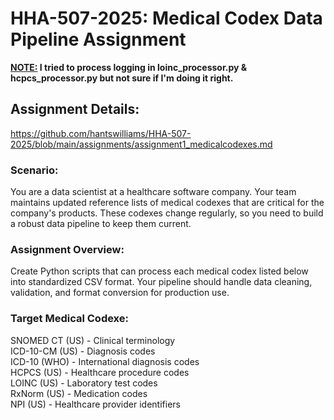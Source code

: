 # HHA-507-2025: Medical Codex Data Pipeline Assignment 

**<ins>NOTE:</ins> I tried to process logging in loinc_processor.py & hcpcs_processor.py but not sure if I'm doing it right.**

## Assignment Details:
https://github.com/hantswilliams/HHA-507-2025/blob/main/assignments/assignment1_medicalcodexes.md

### Scenario:
You are a data scientist at a healthcare software company. Your team maintains updated reference lists of medical codexes that are critical for the company's products. These codexes change regularly, so you need to build a robust data pipeline to keep them current.

### Assignment Overview:
Create Python scripts that can process each medical codex listed below into standardized CSV format. Your pipeline should handle data cleaning, validation, and format conversion for production use.

### Target Medical Codexe:
SNOMED CT (US) - Clinical terminology \
ICD-10-CM (US) - Diagnosis codes \
ICD-10 (WHO) - International diagnosis codes \
HCPCS (US) - Healthcare procedure codes \
LOINC (US) - Laboratory test codes \
RxNorm (US) - Medication codes \
NPI (US) - Healthcare provider identifiers

